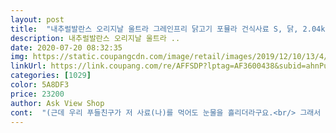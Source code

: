 ```yaml
---
layout: post 
title:  "내추럴발란스 오리지날 울트라 그레인프리 닭고기 포뮬라 건식사료 S, 닭, 2.04kg" 
description: 내추럴발란스 오리지날 울트라 ..
date: 2020-07-20 08:32:35 
img: https://static.coupangcdn.com/image/retail/images/2019/12/10/13/4/cb1b4857-d18d-4095-acd4-5378b7b2e7ec.jpg 
linkUrl: https://link.coupang.com/re/AFFSDP?lptag=AF3600438&subid=ahnPublicAsk&pageKey=1076940441&itemId=2027547134&vendorItemId=70027097578&traceid=V0-113-080b5c26bc9de5a1 
categories: [1029] 
color: 5A8DF3 
price: 23200 
author: Ask View Shop 
cont:  "(근데 우리 푸들친구가 저 사료(나)를 먹어도 눈물을 흘리더라구요.<br/> 그래서 한번 바꿔보고싶은 마음도 컸어요)<br/>(사용한 원료를 보니 청어 오일이 사용됐네요,<br/><br/> -<br/> -<br/>13일날 새벽배송받고 당일 아침에 기존 사료와 섞어 급여했습니다.<br/><br/>@ 제품의 상태는 아주 좋았어요.<br/>(신선함이 느껴졌음)<br/>MADE IN USA<br/>같이 계셨던 이모님도 반려견을 키우시는데 사료를 직접 맛을 보시더라구요<br/>거기다 토이푸들인데 엄마가 이것저것 주다보니 키로수가... <br/><br/>겉 표지를 보니 옥수수, 밀, 대두는 사용하지 않았고,<br/>고급 사료랍니다<br/>고소하니 누린내안나고 맛있다고 ㅎㅎ<br/>그 외 다른 사항은 포장지 앞면에 해석되어 스티커 붙혀져 있네요<br/>그래서 더더욱 믿고 급여가 가능했어요<br/>그래서 마저 섞은사료 줬더니 거리낌 없이 깔끔하게 클리어 <br/> -<br/>그래서 유명한 제품들 중 현 사료보다 조금 가격대가 낮은 제품을 찾다가 구매하게 되었네요.<br/><br/>그레인프리!! 요것도 맘에드는^^<br/>그리고 무엇보다 기호성이 좋아서 입맛 까다로운 저희 강아지도 잘 먹는 것 같아요.<br/>  냄새도 고소한 향이 나요 )<br/>그리구 옆쪽에 보면 칼로리와 하루 급여량이 있어서<br/>그만큼 좋은제품!!!!!!<br/>근데, 저희집은 요 제품 다신 구매 못할 것 같네요 ㅠㅠ<br/>기존 사료를 안먹는다 하여서 냉큼 퇴근후 가지고 가봤어요<br/>기존에 급여하던 사료는 ’No’ 브랜드로 캐나다에서 생산되는 제품이에요.<br/> 눈물사료로 유명하더라구요<br/>나중에 사료가 불어서인지 ㅋㅋ 안움직이고 가만히 누워만 계시더라는.<br/>.<br/>ㅋㅋㅋㅋㅋㅋㅋㅋㅋㅋ<br/>내발에서 나온 오리지날 울트라 그레인프리 닭고기 포뮬라<br/>내발은 인공첨가제를 절대 사용하지 않는 회사이고<br/>내추럴 발란스 (특히 이사의 닭고기가 들어있는 사료들) 은 모질 개선에 큰 효과가 있는 것 같아요 <br/> - 저희 강아지는 말티즈인데 털이 윤기가 없을 때가 있을 때보다 오히려 더 많았고, 모질이 푸석푸석하고 윤기가 흐르지 않았는데, 1년 반동안 먹이니깐 확실히 모질이 개선되고 털에 윤기가 흘러요.<br/> 1년 반동안 다른 사료들 안 먹이고 내츄럴 발란스 사료를 먹인 효과가 있어요 ❤️❤️<br/>내츄럴발란스 울트라 그레인 프리를 말티즈 3.<br/>5kg 7살 수컷인 저희집 강아지에게 급여 해보니, 엄청 잘 먹네요 )<br/>냥이같은경우도 턱드름 난 아이들이 내발먹은후 턱드름이 쏙 들어간답니다♡<br/>냥이사료도 내발꺼는 홀리스틱 등급이라지요^^<br/>너무 잘먹어서 조금씩 손으로 주다보니.<br/>.<br/>ㅋ<br/>다이어트가 시급합니다<br/>단백질 함유량도 27퍼라서 딱 적당하니 좋구요<br/>닭고기 포뮬라에 그레인 프리라 피부가 예민한 강아지들한테 좋을 것 긑아요.<br/> 그리고 오메가 3랑 6이 있어서 피부랑 모질 건강에도 도움이 되고 영양이 풍부하고 면역력 증가에도 효과가 있으며 두뇌/성장 발달에도 좋다고 하네요.<br/><br/>뒷편엔 사료가 뭐로 만들어졌는지에  자세하게  적혀있구요<br/>또 내발 제품은 그레인프리로 유명하죠??<br/>똥보리에게 시식하게 한 사료는<br/>막 넘기듯이 먹는데<br/>무엇보다 전연령 섭취 가능이라 나이가 어린 강아지든 많은 강아지든 상관 없이 급여 가능해요.<br/> (단 생후 6자 이상 전연령이라고 설명서에 적혀 있으니 꼭 참고 하세요)<br/>미니비숑 친구는 1년 다 되어가는데 더 크진 않네요!<br/>믿을만한 제품!!!!! ㅎㅎㅎㅎㅎㅎㅎ<br/>변도 이쁘게 봐요^^<br/>보통 토이푸들의 두배 ㅠㅠ<br/>봤더니.<br/>.<br/> 새로 바꿔준 사료들을... <br/>ㅋ... <br/> 골라서 후두둑... <br/>.<br/><br/>비숑 친구 3.<br/>8kg<br/>비숑 친구는 먹기 전 냄새를 킁킁 맡더니 바닥에 사료를 골라내더라구요.<br/><br/>비숑 친구는 사료를 천천히 음미하며 꼭꼭 씹어먹어요.<br/><br/>비숑친구 아침엔 처음 맡아보는 사료 냄새에 낯설었는지 가리더니 저녁엔 잘 먹어주더라구요.<br/><br/>사료 향이 말린 어육제품? 꾸이맨? 꾸어맨 냄새가 나요<br/>사료를 잘 안먹구 사람음식을 탐하는 댕댕이ㅜㅜ<br/>사실 국내사료는 전 불신하는편이라.<br/>.<br/>ㅜㅜ<br/>사진으로 보듯이 엄청 잘먹구요<br/>사진은 못찍었는데 기존사료 두종류와 내발사료 주니 잽싸게 내발만 드시더라는 ㅋㅋ 너두 맛있는건 아는구나 ㅋㅋ<br/>아무래도 조류쪽 알러지가 있나봅니다.<br/><br/>알러지예방차원으로 먹여도 되는<br/>오독오독 씹어먹기에도 좋은 크기이구<br/>온 얼굴에 눈물 범벅을.<br/>.<br/> 눈 밑이 흠뻑 젖었네요 ㅋㅋㅋ<br/>우리 강아지 편식하는지 오늘 처음 알았네요 ㅎ 괜히 비싼거 먹였었나봐요 ^^.<br/><br/>우찌 지껀줄 알고 냉큼와서 얼굴부터 내미는 똥보리 ㅋㅋ<br/>유통기한도 10월 11일까지로 넉넉합니다.<br/><br/>육류의 부산물찌꺼기를 사용하지 않고<br/>의외로 타우린이 첨가되어있어요.<br/>)<br/>이 친구 입맛에는 잘 맞았나봐요.<br/> 입맛다시며 더 달라고 비숑형 밥그릇을 탐냅니다.<br/><br/>이런 설명 좋습니다 ㅎㅎ<br/>인공적인 맛과 색 또 방부제가 일체 사용되어있지 않다고해요.<br/><br/>일단 내츄럴발란스 제품이 미국에서 생산되다보니 미국의 엄격한 위생기준을 통과했을테니 위생에 관해선 안심이 되구요,<br/>일단 있는거 마저 먹이고 다른 라인으로 구매해보려구요 ^^<br/>일부러 안섞어주고 먼저 내추럴 발란스 사료 한 스푼씩 줍니다.<br/><br/>일주일이상 급여해본후 적은 후기입니다 ㅎㅎ<br/>입니다^^<br/>작년 3월생 미니비숑 남아,<br/>작년 9월생 미니어처 푸들 (왜소함) 남아<br/>저급원료를 사용하지 않아요<br/>저는 냥님을 모시고 있지만<br/>저도 냄새 맡아봤는데 맛있는 냄새가 나드라구요ㅎ<br/>저희 강아지는 1년 반째 내츄럴 발란스를 먹고 있어요.<br/> 원래는 치킨 and amp;고구마 (chicken and amp;sweet potato) 를 먹였는데 이것도 가리는 거 없이 잘 먹더라고요.<br/> 저희 가족 모두 다 내추럴 발란스를 1년 반동안 강아지에게 먹여본 결과 모질이 개선되었다고 하나같이 말 하네요.<br/><br/>저희 엄마가 댕댕이를 키워서 이번 기회에 한번 급여해보았어요.<br/><br/>점심은 강아지 유치원에서 먹고 (사료 챙겨가서 섞어 줬습니다.<br/> 안가리고 잘 먹었다고 하더라구요.<br/>) 퇴근 후 아이들을 데려와 집에와서 저녁을 다시 챙겨줍니다.<br/><br/>제가 받은 사료는 2019년 11월 28일에 포장된 제품으로 3개월이 채 되지 않았고, 냄새도 사료 기름 눌은 내 없이 아주 고소했습니다.<br/><br/>제품에 하자가 있어서가 아니라, 눈물 많은 우리집 푸들친구 요거 먹고 눈물샘 홍수 났어요.<br/>.<br/><br/>참고하시고 급여해주시면 좋을것 같아요 ㅎㅎ<br/>칠면조, 연어와 오리로 내츄럴 발란스 사료와 마찬가지로 grain free입니다.<br/><br/>캬 어찌 이리 맘에 쏙 드는지 ㅋㅋㅋ<br/>크기는 조금 작고 납작한게 아니라 통통 동글동글이예요<br/>태어나서 지금까지 저 브랜드의 chiot (1세 이하 급여사료)과 adult만 먹었네요.<br/><br/>평소 하루 급여량 보다 배는 줘버렸어요.<br/>.<br/>즉이틀치 사료를 드셔버린.<br/>.<br/><br/>푸들 친구 1.<br/>8kg<br/>푸들 친구는 한달 넘게 함께 살고있지만, 애견샾에서 온 친구라 아직 식탐이 많아 가리는 것 없이 모두 잘먹습니다.<br/><br/>푸들도 미니어처 푸들인데, 개월수에 비해 토이푸들처럼 작습니다.<br/><br/>푸들동생한테 뺏기기 싫었는지 먹던 사료 먼저 먹고 골라낸 사료도 먹어 치우더랍니다.<br/><br/>푸들친구는 가리지않고 허겁지겁 잘 먹더라구요<br/>한마리 키울때는 조금 가격대가 있어도 괜찮았는데, 입이 하나 더 늘어나니 줄어드는 속도가 배가 되더라구요.<br/><br/>호불호가 있긴하나 전 호예요<br/>후다닥 먹더라구요, 새로운 사료맛에 눈을 떴나?<br/>" 
---
```

